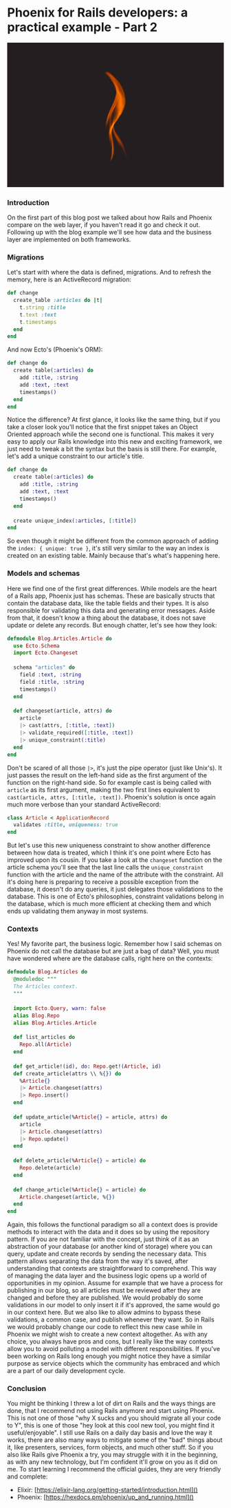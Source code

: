 # Phoenix for Rails developers: a practical example - Part 2

![Small flame](images/small-flame.jpg)

### Introduction

On the first part of this blog post we talked about how Rails and Phoenix compare on the web layer, if you haven't read it go and check it out. Following up with the blog example we'll see how data and the business layer are implemented on both frameworks.

### Migrations

Let's start with where the data is defined, migrations. And to refresh the memory, here is an ActiveRecord migration:

```ruby
def change
  create_table :articles do |t|
    t.string :title
    t.text :text
    t.timestamps
  end
end
```

And now Ecto's (Phoenix's ORM):

```elixir
def change do
  create table(:articles) do
    add :title, :string
    add :text, :text
    timestamps()
  end
end
```

Notice the difference? At first glance, it looks like the same thing, but if you take a closer look you'll notice that the first snippet takes an Object Oriented approach while the second one is functional. This makes it very easy to apply our Rails knowledge into this new and exciting framework, we just need to tweak a bit the syntax but the basis is still there. For example, let's add a unique constraint to our article's title.

```elixir
def change do
  create table(:articles) do
    add :title, :string
    add :text, :text
    timestamps()
  end

  create unique_index(:articles, [:title])
end
```

So even though it might be different from the common approach of adding the `index: { unique: true }`, it's still very similar to the way an index is created on an existing table. Mainly because that's what's happening here.

### Models and schemas

Here we find one of the first great differences. While models are the heart of a Rails app, Phoenix just has schemas. These are basically structs that contain the database data, like the table fields and their types. It is also responsible for validating this data and generating error messages. Aside from that, it doesn't know a thing about the database, it does not save update or delete any records. But enough chatter, let's see how they look:

```elixir
defmodule Blog.Articles.Article do
  use Ecto.Schema
  import Ecto.Changeset

  schema "articles" do
    field :text, :string
    field :title, :string
    timestamps()
  end

  def changeset(article, attrs) do
    article
    |> cast(attrs, [:title, :text])
    |> validate_required([:title, :text])
    |> unique_constraint(:title)
  end
end
```

Don't be scared of all those `|>`, it's just the pipe operator (just like Unix's). It just passes the result on the left-hand side as the first argument of the function on the right-hand side. So for example cast is being called with `article` as its first argument, making the two first lines equivalent to `cast(article, attrs, [:title, :text])`.
Phoenix's solution is once again much more verbose than your standard ActiveRecord:

```ruby
class Article < ApplicationRecord
  validates :title, uniqueness: true
end
```

But let's use this new uniqueness constraint to show another difference between how data is treated, which I think it's one point where Ecto has improved upon its cousin. If you take a look at the `changeset` function on the article schema you'll see that the last line calls the `unique_constraint` function with the article and the name of the attribute with the constraint. All it's doing here is preparing to receive a possible exception from the database, it doesn't do any queries, it just delegates those validations to the database. This is one of Ecto's philosophies, constraint validations belong in the database, which is much more efficient at checking them and which ends up validating them anyway in most systems.

### Contexts

Yes! My favorite part, the business logic. Remember how I said schemas on Phoenix do not call the database but are just a bag of data? Well, you must have wondered where are the database calls, right here on the contexts:

```elixir
defmodule Blog.Articles do
  @moduledoc """
  The Articles context.
  """

  import Ecto.Query, warn: false
  alias Blog.Repo
  alias Blog.Articles.Article

  def list_articles do
    Repo.all(Article)
  end

  def get_article!(id), do: Repo.get!(Article, id)
  def create_article(attrs \\ %{}) do
    %Article{}
    |> Article.changeset(attrs)
    |> Repo.insert()
  end

  def update_article(%Article{} = article, attrs) do
    article
    |> Article.changeset(attrs)
    |> Repo.update()
  end

  def delete_article(%Article{} = article) do
    Repo.delete(article)
  end

  def change_article(%Article{} = article) do
    Article.changeset(article, %{})
  end
end
```

Again, this follows the functional paradigm so all a context does is provide methods to interact with the data and it does so by using the repository pattern. If you are not familiar with the concept, just think of it as an abstraction of your database (or another kind of storage) where you can query, update and create records by sending the necessary data. This pattern allows separating the data from the way it's saved, after understanding that contexts are straightforward to comprehend.
This way of managing the data layer and the business logic opens up a world of opportunities in my opinion. Assume for example that we have a process for publishing in our blog, so all articles must be reviewed after they are changed and before they are published. We would probably do some validations in our model to only insert it if it's approved, the same would go in our context here. But we also like to allow admins to bypass these validations, a common case, and publish whenever they want. So in Rails we would probably change our code to reflect this new case while in Phoenix we might wish to create a new context altogether.
As with any choice, you always have pros and cons, but I really like the way contexts allow you to avoid polluting a model with different responsibilities. If you've been working on Rails long enough you might notice they have a similar purpose as service objects which the community has embraced and which are a part of our daily development cycle.

### Conclusion

You might be thinking I threw a lot of dirt on Rails and the ways things are done, that I recommend not using Rails anymore and start using Phoenix. This is not one of those "why X sucks and you should migrate all your code to Y", this is one of those "hey look at this cool new tool, you might find it useful/enjoyable". I still use Rails on a daily day basis and love the way it works, there are also many ways to mitigate some of the "bad" things about it, like presenters, services, form objects, and much other stuff.
So if you also like Rails give Phoenix a try, you may struggle with it in the beginning, as with any new technology, but I'm confident it'll grow on you as it did on me. To start learning I recommend the official guides, they are very friendly and complete:

- Elixir: [https://elixir-lang.org/getting-started/introduction.html]()
- Phoenix: [https://hexdocs.pm/phoenix/up_and_running.html]()
